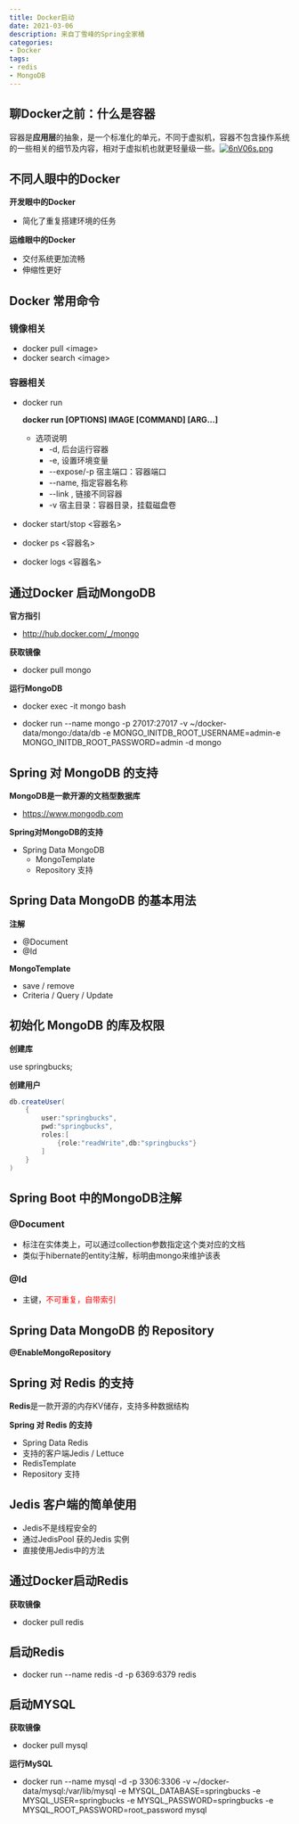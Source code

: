 ```yaml
---
title: Docker启动
date: 2021-03-06
description: 来自丁雪峰的Spring全家桶
categories:
- Docker
tags:
- redis
- MongoDB
---
```


<!--more-->

## 聊Docker之前：什么是容器

容器是**应用层**的抽象，是一个标准化的单元，不同于虚拟机，容器不包含操作系统的一些相关的细节及内容，相对于虚拟机也就更轻量级一些。[![6nV06s.png](https://s3.ax1x.com/2021/03/06/6nV06s.png)](https://imgtu.com/i/6nV06s)

## 不同人眼中的Docker

**开发眼中的Docker**

- 简化了重复搭建环境的任务

**运维眼中的Docker**

- 交付系统更加流畅
- 伸缩性更好

## Docker 常用命令

### 镜像相关

- docker pull \<image>
- docker search \<image>

### 容器相关

- docker run

  **docker run [OPTIONS] IMAGE [COMMAND] [ARG...]**

  - 选项说明
    - -d, 后台运行容器
    - -e, 设置环境变量
    - --expose/-p 宿主端口：容器端口
    - --name, 指定容器名称
    - --link , 链接不同容器
    - -v 宿主目录：容器目录，挂载磁盘卷

- docker start/stop \<容器名>

- docker ps \<容器名>

- docker logs \<容器名>

## 通过Docker 启动MongoDB

**官方指引**

- http://hub.docker.com/_/mongo

**获取镜像**

- docker pull mongo

**运行MongoDB**

- docker exec -it mongo bash

- docker run --name mongo -p 27017:27017 -v ~/docker-data/mongo:/data/db -e MONGO_INITDB_ROOT_USERNAME=admin-e MONGO_INITDB_ROOT_PASSWORD=admin -d mongo

## Spring 对 MongoDB 的支持

**MongoDB是一款开源的文档型数据库**

- https://www.mongodb.com

**Spring对MongoDB的支持**

- Spring Data MongoDB 
   - MongoTemplate
   - Repository 支持

## Spring Data MongoDB 的基本用法

**注解**

- @Document
- @Id

**MongoTemplate**

- save / remove
- Criteria / Query / Update

## 初始化 MongoDB 的库及权限

**创建库**

use springbucks;

**创建用户**

```java
db.createUser(
    {
        user:"springbucks",
        pwd:"springbucks",
        roles:[
            {role:"readWrite",db:"springbucks"}
        ]
    }
)
```

## Spring Boot 中的MongoDB注解

### @Document

- 标注在实体类上，可以通过collection参数指定这个类对应的文档
- 类似于hibernate的entity注解，标明由mongo来维护该表

### @Id

- 主键，<span style = "color:red">不可重复，自带索引</span>

## Spring Data MongoDB 的 Repository

**@EnableMongoRepository**

## Spring 对 Redis 的支持

**Redis**是一款开源的内存KV储存，支持多种数据结构

**Spring 对 Redis 的支持**

- Spring Data Redis
- 支持的客户端Jedis / Lettuce
- RedisTemplate
- Repository 支持

## Jedis 客户端的简单使用

- Jedis不是线程安全的
- 通过JedisPool 获的Jedis 实例
- 直接使用Jedis中的方法

## 通过Docker启动Redis

**获取镜像**

- docker pull redis

## 启动Redis

- docker run --name redis -d -p 6369:6379 redis

## 启动MYSQL

**获取镜像**

- docker pull mysql

**运行MySQL**

- docker run --name mysql -d -p 3306:3306 -v ~/docker- data/mysql:/var/lib/mysql -e MYSQL_DATABASE=springbucks -e MYSQL_USER=springbucks -e MYSQL_PASSWORD=springbucks -e MYSQL_ROOT_PASSWORD=root_password mysql